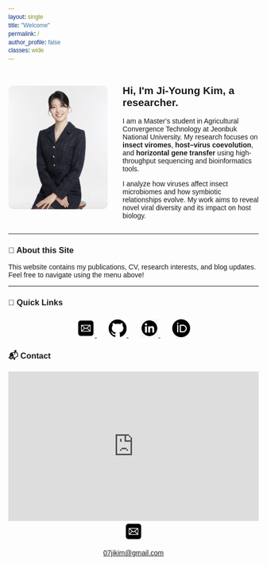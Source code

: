 ```yaml
---
layout: single
title: "Welcome"
permalink: /
author_profile: false
classes: wide
---
```


<style>
  body, h1, h2, h3, h4, h5, h6, p, div, a, span {
    font-family: Arial, "Times New Roman", serif !important;
  }
</style>

<div style="display: flex; align-items: center; gap: 30px; flex-wrap: wrap;">

  <div style="flex: 0 0 auto;">
    <img src="/assets/images/PROFILE.jpg" alt="Ji-Young Kim profile photo" style="border-radius: 10px; width: 200px;">
  </div>

  <div style="flex: 1;">
    <h2><strong>Hi, I'm Ji-Young Kim, a researcher.</strong></h2>
    <p>
      I am a Master’s student in Agricultural Convergence Technology at Jeonbuk National University.  
      My research focuses on <strong>insect viromes</strong>, <strong>host–virus coevolution</strong>, and  
      <strong>horizontal gene transfer</strong> using high-throughput sequencing and bioinformatics tools.
    </p>
    <p>
      I analyze how viruses affect insect microbiomes and how symbiotic relationships evolve.  
      My work aims to reveal novel viral diversity and its impact on host biology.
    </p>
  </div>

</div>

---

### 📝 About this Site

This website contains my publications, CV, research interests, and blog updates.  
Feel free to navigate using the menu above!

---

### 🔗 Quick Links

<div style="text-align: center; margin-top: 1.5rem;">
  <a href="mailto:07jikim@gmail.com" style="margin: 0 12px;">
    <img src="/assets/icons/email.png" alt="Email" style="width: 36px;" />
  </a>
  <a href="https://github.com/07jikim" target="_blank" style="margin: 0 12px;">
    <img src="/assets/icons/github.png" alt="GitHub" style="width: 36px;" />
  </a>
  <a href="https://www.linkedin.com/in/ji-young-kim-744a34276/" target="_blank" style="margin: 0 12px;">
    <img src="/assets/icons/linkedin.png" alt="LinkedIn" style="width: 36px;" />
  </a>
  <a href="https://orcid.org/0000-0000-0000-0000" target="_blank" style="margin: 0 12px;">
    <img src="/assets/icons/orcid.png" alt="ORCID" style="width: 36px;" />
  </a>
</div>

### 📬 Contact

<div style="text-align:center;">
  <iframe 
    src="https://www.google.com/maps/embed?pb=!1m18!1m12!1m3!1d3154.8974173490087!2d127.1203723153182!3d35.84637818015283!2m3!1f0!2f0!3f0!3m2!1i1024!2i768!4f13.1!3m3!1m2!1s0x35701984f8b11e8f%3A0xf90a8b209caa81c4!2z7KeE7ZWE7JuQIOu2gOyduOyKpA!5e0!3m2!1sko!2skr!4v1691662287391!5m2!1sko!2skr" 
    width="100%" 
    height="300" 
    style="border:0;" 
    allowfullscreen="" 
    loading="lazy" 
    referrerpolicy="no-referrer-when-downgrade">
  </iframe>
</div>


  <div style="text-align:center;">
    <img src="/assets/icons/email.png" alt="Email" style="width:36px;">
    <p><a href="mailto:07jikim@gmail.com">07jikim@gmail.com</a></p>
  </div>


